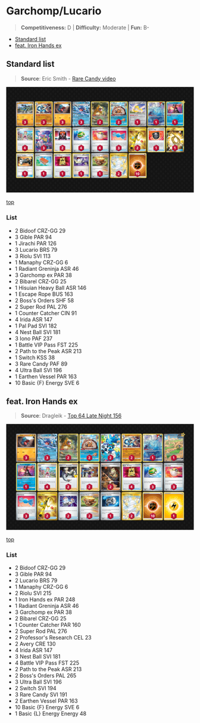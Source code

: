 # Garchomp/Lucario

> **Competitiveness:** D | **Difficulty:** Moderate | **Fun:** B-

* [Standard list](#standard-list)
* [feat. Iron Hands ex](#feat-iron-hands-ex)

## Standard list

> **Source**: Eric Smith - [Rare Candy video](https://www.youtube.com/watch?v=LkMVcQiFGJs)

![decklist](../../!Images/Standard/09BST-PAF/Garchomp-Lucario.png)

[top](#garchomplucario)

### List
* 2 Bidoof CRZ-GG 29
* 3 Gible PAR 94
* 1 Jirachi PAR 126
* 3 Lucario BRS 79
* 3 Riolu SVI 113
* 1 Manaphy CRZ-GG 6
* 1 Radiant Greninja ASR 46
* 3 Garchomp ex PAR 38
* 2 Bibarel CRZ-GG 25
* 1 Hisuian Heavy Ball ASR 146
* 1 Escape Rope BUS 163
* 2 Boss's Orders SHF 58
* 2 Super Rod PAL 276
* 1 Counter Catcher CIN 91
* 4 Irida ASR 147
* 1 Pal Pad SVI 182
* 4 Nest Ball SVI 181
* 3 Iono PAF 237
* 1 Battle VIP Pass FST 225
* 2 Path to the Peak ASR 213
* 1 Switch KSS 38
* 3 Rare Candy PAF 89
* 4 Ultra Ball SVI 196
* 1 Earthen Vessel PAR 163
* 10 Basic {F} Energy SVE 6

## feat. Iron Hands ex

> **Source**: Dragleik - [Top 64 Late Night 156](https://play.limitlesstcg.com/tournament/652ff1378a7d9977b0c6680a/player/dragleik/decklist)

![decklist](../../!Images/Standard/09BST-PAF/Garchomp-Lucario-Hands.PNG)

[top](#garchomplucario)

### List
* 2 Bidoof CRZ-GG 29
* 3 Gible PAR 94
* 2 Lucario BRS 79
* 1 Manaphy CRZ-GG 6
* 2 Riolu SVI 215
* 1 Iron Hands ex PAR 248
* 1 Radiant Greninja ASR 46
* 3 Garchomp ex PAR 38
* 2 Bibarel CRZ-GG 25
* 1 Counter Catcher PAR 160
* 2 Super Rod PAL 276
* 2 Professor's Research CEL 23
* 2 Avery CRE 130
* 4 Irida ASR 147
* 3 Nest Ball SVI 181
* 4 Battle VIP Pass FST 225
* 2 Path to the Peak ASR 213
* 2 Boss's Orders PAL 265
* 3 Ultra Ball SVI 196
* 2 Switch SVI 194
* 3 Rare Candy SVI 191
* 2 Earthen Vessel PAR 163
* 10 Basic {F} Energy SVE 6
* 1 Basic {L} Energy Energy 48
